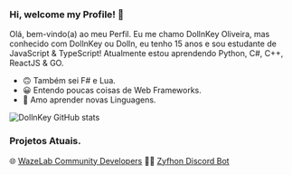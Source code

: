 ### Hi, welcome my Profile! 👋

Olá, bem-vindo(a) ao meu Perfil. Eu me chamo DollnKey Oliveira, mas conhecido com DollnKey ou Dolln, eu tenho 15 anos e sou estudante de JavaScript & TypeScript! Atualmente estou aprendendo Python, C#, C++, ReactJS & GO.

- 🙃 Também sei F# e Lua.
- 😀 Entendo poucas coisas de Web Frameworks. 
- 🥰 Amo aprender novas Linguagens.


<p align="center">
  
![DollnKey GitHub stats](https://github-readme-stats.vercel.app/api?username=DollnKey&show_icons=true&theme=react)

</p>


### Projetos Atuais.

🌐 [WazeLab Community Developers](http://discord.gg/CzxZGAdstY)
👨‍🔧 [Zyfhon Discord Bot](https://github.com/InSweetBot)
